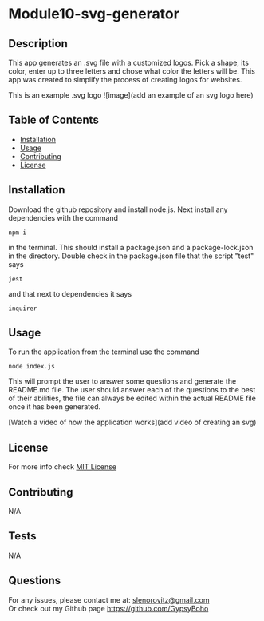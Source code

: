 # Module10-svg-generator

## Description
          
This app generates an .svg file with a customized logos. Pick a shape, its color, enter up to three letters and chose what color the letters will be. This app was created to simplify the process of creating logos for websites.

This is an example .svg logo
![image](add an example of an svg logo here)

## Table of Contents

* [Installation](#installation)
* [Usage](#usage)
* [Contributing](#contributing)
* [License](#license)

## Installation

Download the github repository and install node.js. Next install any dependencies with the command 
```
npm i
``````
in the terminal. This should install a package.json and a package-lock.json in the directory. Double check in the package.json file that the script "test" says 
```
jest 
```
and that next to dependencies it says
```
inquirer
```


## Usage

To run the application from the terminal use the command
```
node index.js
```
This will prompt the user to answer some questions and generate the README.md file. The user should answer each of the questions to the best of their abilities, the file can always be edited within the actual README file once it has been generated. 

[Watch a video of how the application works](add video of creating an svg)

## License

For more info check [MIT License](https://opensource.org/licenses/MIT)
    

## Contributing

N/A

## Tests

N/A


## Questions

For any issues, please contact me at:
slenorovitz@gmail.com
<br>
Or check out my Github page https://github.com/GypsyBoho